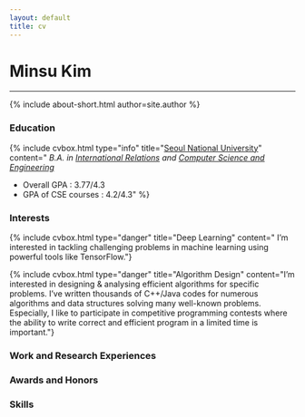 ```yaml
---
layout: default
title: cv
---
```

# Minsu Kim
<hr/>
{% include about-short.html author=site.author %}

### Education

{% include cvbox.html type="info" title="[Seoul National University](http://en.snu.ac.kr/)" content="
*B.A. in [International Relations](http://ir.snu.ac.kr/english/) and [Computer Science and Engineering](http://cse.snu.ac.kr/)*

* Overall GPA : 3.77/4.3
* GPA of CSE courses : 4.2/4.3" %}

### Interests

{% include cvbox.html type="danger" title="Deep Learning" content="
I’m interested in tackling challenging problems in machine learning using powerful tools like TensorFlow."}

{% include cvbox.html type="danger" title="Algorithm Design" content="I’m interested in designing & analysing efficient algorithms for specific problems. I’ve written thousands of C++/Java codes for numerous algorithms and data structures solving many well-known problems.
Especially, I like to participate in competitive programming contests where the ability to write correct and efficient program in a limited time is important."}

### Work and Research Experiences

### Awards and Honors

### Skills